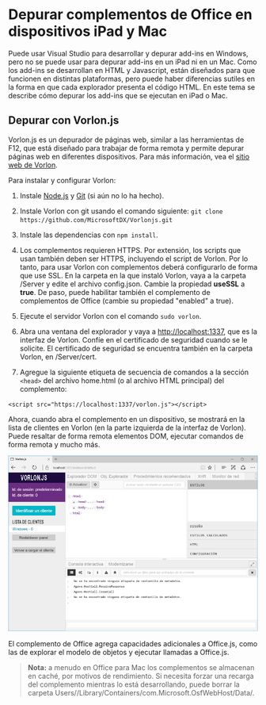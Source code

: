 
# <a name="debug-office-add-ins-on-ipad-and-mac"></a>Depurar complementos de Office en dispositivos iPad y Mac

Puede usar Visual Studio para desarrollar y depurar add-ins en Windows, pero no se puede usar para depurar add-ins en un iPad ni en un Mac. Como los add-ins se desarrollan en HTML y Javascript, están diseñados para que funcionen en distintas plataformas, pero puede haber diferencias sutiles en la forma en que cada explorador presenta el código HTML. En este tema se describe cómo depurar los add-ins que se ejecutan en iPad o Mac. 

## <a name="debugging-with-vorlon.js"></a>Depurar con Vorlon.js 

Vorlon.js es un depurador de páginas web, similar a las herramientas de F12, que está diseñado para trabajar de forma remota y permite depurar páginas web en diferentes dispositivos. Para más información, vea el [sitio web de Vorlon](http://www.vorlonjs.com).  

Para instalar y configurar Vorlon: 

1.  Instale [Node.js](https://nodejs.org) y [Git](https://git-scm.com/) (si aún no lo ha hecho). 

2.  Instale Vorlon con git usando el comando siguiente: `git clone https://github.com/MicrosoftDX/Vorlonjs.git`

3.  Instale las dependencias con `npm install`.

4.  Los complementos requieren HTTPS. Por extensión, los scripts que usan también deben ser HTTPS, incluyendo el script de Vorlon. Por lo tanto, para usar Vorlon con complementos deberá configurarlo de forma que use SSL. En la carpeta en la que instaló Vorlon, vaya a la carpeta /Server y edite el archivo config.json. Cambie la propiedad **useSSL** a **true**. De paso, puede habilitar también el complemento de complementos de Office (cambie su propiedad "enabled" a true). 

5.  Ejecute el servidor Vorlon con el comando `sudo vorlon`. 

6.  Abra una ventana del explorador y vaya a [http://localhost:1337](http://localhost:1337), que es la interfaz de Vorlon. Confíe en el certificado de seguridad cuando se le solicite. El certificado de seguridad se encuentra también en la carpeta Vorlon, en /Server/cert. 

7.  Agregue la siguiente etiqueta de secuencia de comandos a la sección `<head>` del archivo home.html (o al archivo HTML principal) del complemento:
```    
<script src="https://localhost:1337/vorlon.js"></script>    
```  

Ahora, cuando abra el complemento en un dispositivo, se mostrará en la lista de clientes en Vorlon (en la parte izquierda de la interfaz de Vorlon). Puede resaltar de forma remota elementos DOM, ejecutar comandos de forma remota y mucho más.  

![Captura de pantalla donde se muestra la interfaz de Vorlon.js](../../images/vorlon_interface.png)

El complemento de Office agrega capacidades adicionales a Office.js, como las de explorar el modelo de objetos y ejecutar llamadas a Office.js. 


> **Nota:** a menudo en Office para Mac los complementos se almacenan en caché, por motivos de rendimiento. Si necesita forzar una recarga del complemento mientras lo está desarrollando, puede borrar la carpeta Users/<usr>/Library/Containers/com.Microsoft.OsfWebHost/Data/.  
